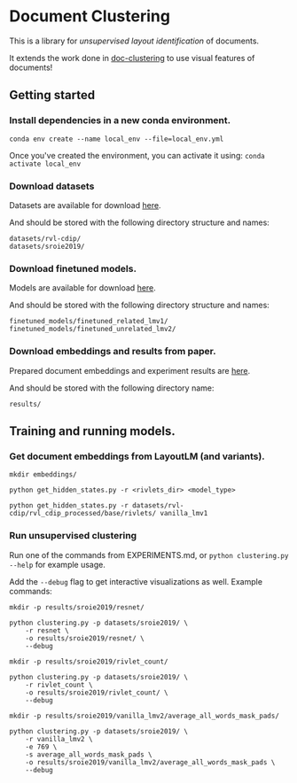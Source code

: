 # Document Clustering
This is a library for _unsupervised layout identification_ of documents.

It extends the work done in [doc-clustering](https://github.com/poojasethi/doc-clustering) to use visual features of documents!


## Getting started

### Install dependencies in a new conda environment.
`conda env create --name local_env --file=local_env.yml`

Once you've created the environment, you can activate it using:
`conda activate local_env`

### Download datasets
Datasets are available for download [here](https://drive.google.com/drive/folders/1yjovBe7blrTmarF39wk6P_gUwmT0bfk-?usp=sharing).

And should be stored with the following directory structure and names:
```
datasets/rvl-cdip/
datasets/sroie2019/
```
### Download finetuned models.
Models are available for download [here](https://drive.google.com/drive/folders/10DERNJwX_3q4OQ9T-ZPWiFGX8ZKAYDwv?usp=sharing).

And should be stored with the following directory structure and names:
```
finetuned_models/finetuned_related_lmv1/
finetuned_models/finetuned_unrelated_lmv2/
```
### Download embeddings and results from paper.
Prepared document embeddings and experiment results are [here](https://drive.google.com/file/d/1kIEQjUhfW5TdL4Zc4pYW5YD7QYXVBUSU/view?usp=sharing).

And should be stored with the following directory name:
```
results/
```

## Training and running models.

### Get document embeddings from LayoutLM (and variants).
`mkdir embeddings/`

`python get_hidden_states.py -r <rivlets_dir> <model_type>`

`python get_hidden_states.py -r datasets/rvl-cdip/rvl_cdip_processed/base/rivlets/ vanilla_lmv1`

### Run unsupervised clustering
Run one of the commands from EXPERIMENTS.md, or `python clustering.py --help` for example usage.

Add the `--debug` flag to get interactive visualizations as well. Example commands:
```
mkdir -p results/sroie2019/resnet/

python clustering.py -p datasets/sroie2019/ \
	-r resnet \
	-o results/sroie2019/resnet/ \
	--debug
```

```
mkdir -p results/sroie2019/rivlet_count/

python clustering.py -p datasets/sroie2019/ \
	-r rivlet_count \
	-o results/sroie2019/rivlet_count/ \
	--debug
```

```
mkdir -p results/sroie2019/vanilla_lmv2/average_all_words_mask_pads/

python clustering.py -p datasets/sroie2019/ \
	-r vanilla_lmv2 \
	-e 769 \
	-s average_all_words_mask_pads \
	-o results/sroie2019/vanilla_lmv2/average_all_words_mask_pads \
	--debug
```




